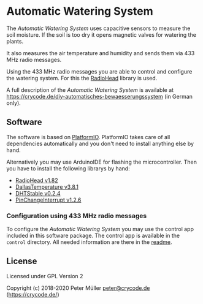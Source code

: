 # Automatic Watering System

The *Automatic Watering System* uses capacitive sensors to measure the soil moisture.
If the soil is too dry it opens magnetic valves for watering the plants.

It also measures the air temperature and humidity and sends them via 433 MHz radio messages.

Using the 433 MHz radio messages you are able to control and configure the watering system. For this the [RadioHead](http://www.airspayce.com/mikem/arduino/RadioHead/) library is used.

A full description of the *Automatic Watering System* is available at https://crycode.de/diy-automatisches-bewaesserungssystem (in German only).


## Software

The software is based on [PlatformIO](https://platformio.org/).
PlatformIO takes care of all dependencies automatically and you don't need to install anything else by hand.

Alternatively you may use ArduinoIDE for flashing the microcontroller.
Then you have to install the following librarys by hand:
* [RadioHead v1.82](https://platformio.org/lib/show/124/RadioHead/installation)
* [DallasTemperature v3.8.1](https://platformio.org/lib/show/54/DallasTemperature/installation)
* [DHTStable v0.2.4](https://platformio.org/lib/show/1337/DHTStable/installation)
* [PinChangeInterrupt v1.2.6](https://platformio.org/lib/show/725/PinChangeInterrupt/installation)

### Configuration using 433 MHz radio messages

To configure the *Automatic Watering System* you may use the control app included in this software package.
The control app is available in the `control` directory.
All needed information are there in the [readme](control/README.md).


## License

Licensed under GPL Version 2

Copyright (c) 2018-2020 Peter Müller <peter@crycode.de> (https://crycode.de/)
